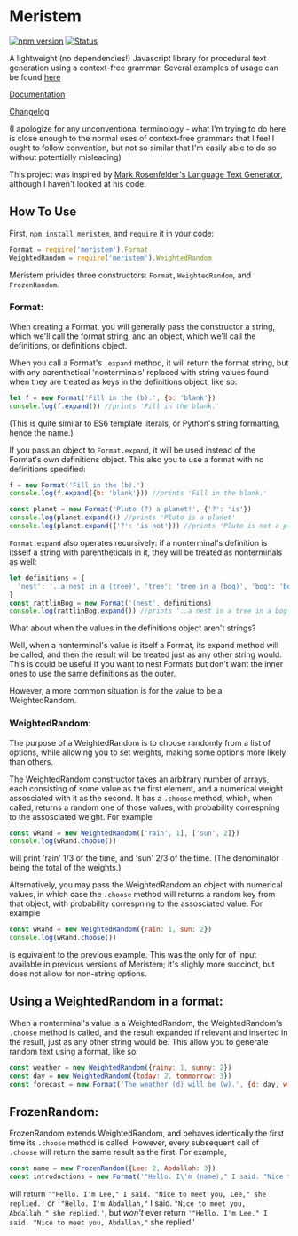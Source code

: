 Meristem 
======
[![npm version](http://img.shields.io/npm/v/meristem.svg?style=flat)](https://npmjs.org/package/meristem "View this project on npm")
[![Status](https://travis-ci.org/ForrestWeiswolf/meristem.svg?branch=master)](https://travis-ci.org/ForrestWeiswolf/Meristem)  

A lightweight (no dependencies!) Javascript library for procedural text generation using a context-free grammar.
Several examples of usage can be found [here](https://github.com/ForrestWeiswolf/Meristem-examples)

[Documentation](https://forrestweiswolf.github.io/Meristem/)

[Changelog](https://github.com/ForrestWeiswolf/Meristem/blob/master/CHANGELOG.md)

(I apologize for any unconventional terminology - what I'm trying to do here is close enough to the normal uses of context-free grammars that I feel I ought to follow convention, but not so similar that I'm easily able to do so without potentially misleading)

This project was inspired by [Mark Rosenfelder's Language Text Generator](http://zompist.com/gen.html), although I haven't looked at his code.

How To Use
------
First, `npm install meristem`, and `require` it in your code:
```javascript
Format = require('meristem').Format
WeightedRandom = require('meristem').WeightedRandom
```
Meristem privides three constructors: `Format`, `WeightedRandom`, and `FrozenRandom`.

### Format:
When creating a Format, you will generally pass the constructor a string, which we'll call the format string, and an object, which we'll call the definitions, or definitions object. 

When you call a Format's `.expand` method, it will return the format string, but with any parenthetical 'nonterminals' replaced with string values found when they are treated as keys in the definitions object, like so:
```javascript
let f = new Format('Fill in the (b).', {b: 'blank'})
console.log(f.expand()) //prints 'Fill in the blank.'
```

(This is quite similar to ES6 template literals, or Python's string formatting, hence the name.)

If you pass an object to `Format.expand`, it will be used instead of the Format's own definitions object. This also you to use a format with no definitions specified:
```javascript
f = new Format('Fill in the (b).')
console.log(f.expand({b: 'blank'})) //prints 'Fill in the blank.'

const planet = new Format('Pluto (?) a planet!', {'?': 'is'})
console.log(planet.expand()) //prints 'Pluto is a planet'
console.log(planet.expand({'?': 'is not'})) //prints 'Pluto is not a planet'
```

`Format.expand` also operates recursively: if a nonterminal's definition is itsself a string with parentheticals in it, they will be treated as nonterminals as well:
```javascript
let definitions = {
  'nest': '..a nest in a (tree)', 'tree': 'tree in a (bog)', 'bog': 'bog down in the valley, oh!'
} 
const rattlinBog = new Format('(nest', definitions)
console.log(rattlinBog.expand()) //prints '..a nest in a tree in a bog down in the valley, oh!'
```

What about when the values in the definitions object aren't strings? 

Well, when a nonterminal's value is itself a Format, its expand method will be called, and then the result will be treated just as any other string would. This is could be useful if you want to nest Formats but don't want the inner ones to use the same definitions as the outer. 

However, a more common situation is for the value to be a WeightedRandom.

### WeightedRandom:
The purpose of a WeightedRandom is to choose randomly from a list of options, while allowing you to set weights, making some options more likely than others.

The WeightedRandom constructor takes an arbitrary number of arrays, each consisting of some value as the first element, and a numerical weight assosciated with it as the second. It has a `.choose` method, which, when called, returns a random one of those values, with probability correspning to the assosciated weight. For example
```javascript
const wRand = new WeightedRandom(['rain', 1], ['sun', 2]})
console.log(wRand.choose())
```
will print 'rain' 1/3 of the time, and 'sun' 2/3 of the time. (The denominator being the total of the weights.) 

Alternatively, you may pass the WeightedRandom an object with numerical values, in which case the `.choose` method will returns a random key from that object, with probability correspning to the assosciated value. For example
```javascript
const wRand = new WeightedRandom({rain: 1, sun: 2})
console.log(wRand.choose())
```
is equivalent to the previous example. This was the only for of input available in previous versions of Meristem; it's slighly more succinct, but does not allow for non-string options.

## Using a WeightedRandom in a format:
When a nonterminal's value is a WeightedRandom, the WeightedRandom's `.choose` method is called, and the result expanded if relevant and inserted in the result, just as any other string would be. This allow you to generate random text using a format, like so:
```javascript
const weather = new WeightedRandom({rainy: 1, sunny: 2})
const day = new WeightedRandom({today: 2, tommorrow: 3})
const forecast = new Format('The weather (d) will be (w).', {d: day, w: weather})
```

## FrozenRandom:
FrozenRandom extends WeightedRandom, and behaves identically the first time its `.choose` method is called. However, every subsequent call of `.choose` will return the same result as the first. For example,
```javascript
const name = new FrozenRandom({Lee: 2, Abdallah: 3})
const introductions = new Format('"Hello. I\'m (name)," I said. "Nice to meet you, (name)," she replied.', {d: day, w: weather})
```
will return `'"Hello. I'm Lee," I said. "Nice to meet you, Lee," she replied.'` or `'"Hello. I'm Abdallah,"` I said. `"Nice to meet you, Abdallah," she replied.'`, but *won't* ever return `'"Hello. I'm Lee," I said. "Nice to meet you, Abdallah,"` she replied.'
